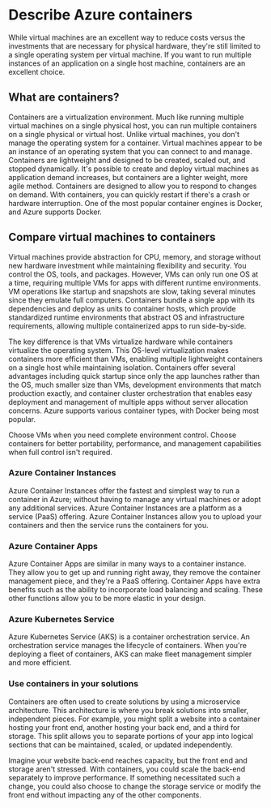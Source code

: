 # Describe Azure containers

While virtual machines are an excellent way to reduce costs versus the investments that are necessary for physical hardware, they're still limited to a single operating system per virtual machine. If you want to run multiple instances of an application on a single host machine, containers are an excellent choice.

## What are containers?

Containers are a virtualization environment. Much like running multiple virtual machines on a single physical host, you can run multiple containers on a single physical or virtual host. Unlike virtual machines, you don't manage the operating system for a container. Virtual machines appear to be an instance of an operating system that you can connect to and manage. Containers are lightweight and designed to be created, scaled out, and stopped dynamically. It's possible to create and deploy virtual machines as application demand increases, but containers are a lighter weight, more agile method. Containers are designed to allow you to respond to changes on demand. With containers, you can quickly restart if there's a crash or hardware interruption. One of the most popular container engines is Docker, and Azure supports Docker.

## Compare virtual machines to containers

Virtual machines provide abstraction for CPU, memory, and storage without new hardware investment while maintaining flexibility and security. You control the OS, tools, and packages. However, VMs can only run one OS at a time, requiring multiple VMs for apps with different runtime environments. VM operations like startup and snapshots are slow, taking several minutes since they emulate full computers. Containers bundle a single app with its dependencies and deploy as units to container hosts, which provide standardized runtime environments that abstract OS and infrastructure requirements, allowing multiple containerized apps to run side-by-side.

The key difference is that VMs virtualize hardware while containers virtualize the operating system. This OS-level virtualization makes containers more efficient than VMs, enabling multiple lightweight containers on a single host while maintaining isolation. Containers offer several advantages including quick startup since only the app launches rather than the OS, much smaller size than VMs, development environments that match production exactly, and container cluster orchestration that enables easy deployment and management of multiple apps without server allocation concerns. Azure supports various container types, with Docker being most popular.

Choose VMs when you need complete environment control. Choose containers for better portability, performance, and management capabilities when full control isn't required.

### Azure Container Instances

Azure Container Instances offer the fastest and simplest way to run a container in Azure; without having to manage any virtual machines or adopt any additional services. Azure Container Instances are a platform as a service (PaaS) offering. Azure Container Instances allow you to upload your containers and then the service runs the containers for you.

### Azure Container Apps

Azure Container Apps are similar in many ways to a container instance. They allow you to get up and running right away, they remove the container management piece, and they're a PaaS offering. Container Apps have extra benefits such as the ability to incorporate load balancing and scaling. These other functions allow you to be more elastic in your design.

### Azure Kubernetes Service

Azure Kubernetes Service (AKS) is a container orchestration service. An orchestration service manages the lifecycle of containers. When you're deploying a fleet of containers, AKS can make fleet management simpler and more efficient.

### Use containers in your solutions

Containers are often used to create solutions by using a microservice architecture. This architecture is where you break solutions into smaller, independent pieces. For example, you might split a website into a container hosting your front end, another hosting your back end, and a third for storage. This split allows you to separate portions of your app into logical sections that can be maintained, scaled, or updated independently.

Imagine your website back-end reaches capacity, but the front end and storage aren't stressed. With containers, you could scale the back-end separately to improve performance. If something necessitated such a change, you could also choose to change the storage service or modify the front end without impacting any of the other components.
